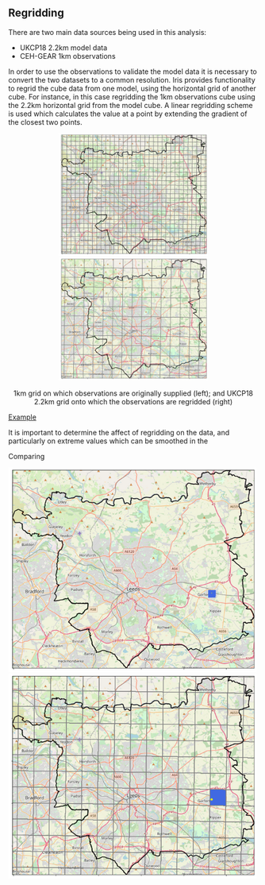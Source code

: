 ## Regridding

There are two main data sources being used in this analysis:
* UKCP18 2.2km model data
* CEH-GEAR 1km observations

In order to use the observations to validate the model data it is necessary to convert the two datasets to a common resolution.
Iris provides functionality to regrid the cube data from one model, using the horizontal grid of another cube. For instance, in this case regridding the 1km observations cube using the 2.2km horizontal grid from the model cube. A linear regridding scheme is used which calculates the value at a point by extending the gradient of the closest two points.


<p align="center">
  <img src="Figs/rf_cube_grid.png" width="300"  title="Original 1km grid" />
  <img src="Figs/rg_cube_grid.png" width="300"  title="Regridded 2.2km grid" /> 
</p>
<p align="center"> 1km grid on which observations are originally supplied (left); and UKCP18 2.2km grid onto which the observations are regridded (right) <p align="center">

<ins> Example </ins>  


It is important to determine the affect of regridding on the data, and particularly on extreme values which can be smoothed in the  

Comparing

<p float="left">
  <img src="Figs/rf_cube2.png" width="500" />
  <img src="Figs/rg_cube.png" width="500" /> 
</p>

